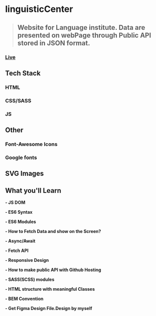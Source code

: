 # linguisticCenter

> ## Website for Language institute. Data are presented on webPage through Public API stored in JSON format.

 ### [Live](https://alidhuniya.github.io/linguisticCenter/index.html)

## Tech Stack

 ### HTML
 ### CSS/SASS
 ### JS

 ## Other

 ### Font-Awesome Icons
 ### Google fonts
 ## SVG Images

 ## What you'll Learn

   **- JS DOM**

   **- ES6 Syntax**

   **- ES6 Modules**

   **- How to Fetch Data and show on the Screen?**

   **- Async/Await**

   **-  Fetch API**

   **- Responsive Design**

   **- How to make public API with Github Hosting**

   **- SASS(SCSS) modules**

   **- HTML structure with meaningful Classes**

   **- BEM Convention**

   **- Get Figma Design File.Design by myself**

